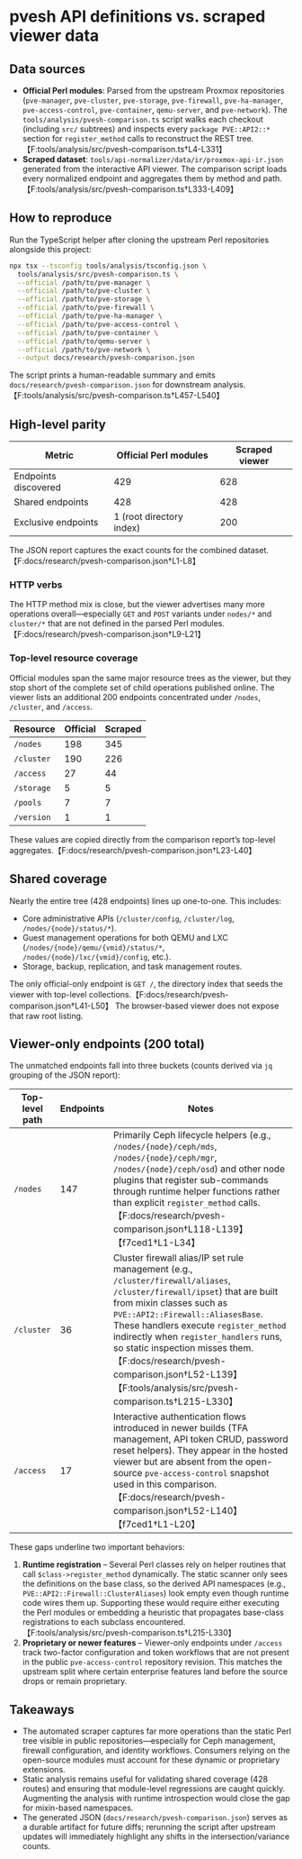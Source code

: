 # pvesh API definitions vs. scraped viewer data

## Data sources
- **Official Perl modules**: Parsed from the upstream Proxmox repositories (`pve-manager`, `pve-cluster`, `pve-storage`, `pve-firewall`, `pve-ha-manager`, `pve-access-control`, `pve-container`, `qemu-server`, and `pve-network`). The `tools/analysis/pvesh-comparison.ts` script walks each checkout (including `src/` subtrees) and inspects every `package PVE::API2::*` section for `register_method` calls to reconstruct the REST tree.【F:tools/analysis/src/pvesh-comparison.ts†L4-L331】
- **Scraped dataset**: `tools/api-normalizer/data/ir/proxmox-api-ir.json` generated from the interactive API viewer. The comparison script loads every normalized endpoint and aggregates them by method and path.【F:tools/analysis/src/pvesh-comparison.ts†L333-L409】

## How to reproduce
Run the TypeScript helper after cloning the upstream Perl repositories alongside this project:

```bash
npx tsx --tsconfig tools/analysis/tsconfig.json \
  tools/analysis/src/pvesh-comparison.ts \
  --official /path/to/pve-manager \
  --official /path/to/pve-cluster \
  --official /path/to/pve-storage \
  --official /path/to/pve-firewall \
  --official /path/to/pve-ha-manager \
  --official /path/to/pve-access-control \
  --official /path/to/pve-container \
  --official /path/to/qemu-server \
  --official /path/to/pve-network \
  --output docs/research/pvesh-comparison.json
```

The script prints a human-readable summary and emits `docs/research/pvesh-comparison.json` for downstream analysis.【F:tools/analysis/src/pvesh-comparison.ts†L457-L540】

## High-level parity
| Metric | Official Perl modules | Scraped viewer |
| --- | --- | --- |
| Endpoints discovered | 429 | 628 |
| Shared endpoints | 428 | 428 |
| Exclusive endpoints | 1 (root directory index) | 200 |

The JSON report captures the exact counts for the combined dataset.【F:docs/research/pvesh-comparison.json†L1-L8】

### HTTP verbs
The HTTP method mix is close, but the viewer advertises many more operations overall—especially `GET` and `POST` variants under `nodes/*` and `cluster/*` that are not defined in the parsed Perl modules.【F:docs/research/pvesh-comparison.json†L9-L21】

### Top-level resource coverage
Official modules span the same major resource trees as the viewer, but they stop short of the complete set of child operations published online. The viewer lists an additional 200 endpoints concentrated under `/nodes`, `/cluster`, and `/access`.

| Resource | Official | Scraped |
| --- | --- | --- |
| `/nodes` | 198 | 345 |
| `/cluster` | 190 | 226 |
| `/access` | 27 | 44 |
| `/storage` | 5 | 5 |
| `/pools` | 7 | 7 |
| `/version` | 1 | 1 |

These values are copied directly from the comparison report’s top-level aggregates.【F:docs/research/pvesh-comparison.json†L23-L40】

## Shared coverage
Nearly the entire tree (428 endpoints) lines up one-to-one. This includes:
- Core administrative APIs (`/cluster/config`, `/cluster/log`, `/nodes/{node}/status/*`).
- Guest management operations for both QEMU and LXC (`/nodes/{node}/qemu/{vmid}/status/*`, `/nodes/{node}/lxc/{vmid}/config`, etc.).
- Storage, backup, replication, and task management routes.

The only official-only endpoint is `GET /`, the directory index that seeds the viewer with top-level collections.【F:docs/research/pvesh-comparison.json†L41-L50】 The browser-based viewer does not expose that raw root listing.

## Viewer-only endpoints (200 total)
The unmatched endpoints fall into three buckets (counts derived via `jq` grouping of the JSON report):

| Top-level path | Endpoints | Notes |
| --- | --- | --- |
| `/nodes` | 147 | Primarily Ceph lifecycle helpers (e.g., `/nodes/{node}/ceph/mds`, `/nodes/{node}/ceph/mgr`, `/nodes/{node}/ceph/osd`) and other node plugins that register sub-commands through runtime helper functions rather than explicit `register_method` calls.【F:docs/research/pvesh-comparison.json†L118-L139】【f7ced1†L1-L34】 |
| `/cluster` | 36 | Cluster firewall alias/IP set rule management (e.g., `/cluster/firewall/aliases`, `/cluster/firewall/ipset`) that are built from mixin classes such as `PVE::API2::Firewall::AliasesBase`. These handlers execute `register_method` indirectly when `register_handlers` runs, so static inspection misses them.【F:docs/research/pvesh-comparison.json†L52-L139】【F:tools/analysis/src/pvesh-comparison.ts†L215-L330】 |
| `/access` | 17 | Interactive authentication flows introduced in newer builds (TFA management, API token CRUD, password reset helpers). They appear in the hosted viewer but are absent from the open-source `pve-access-control` snapshot used in this comparison.【F:docs/research/pvesh-comparison.json†L52-L140】【f7ced1†L1-L20】 |

These gaps underline two important behaviors:
1. **Runtime registration** – Several Perl classes rely on helper routines that call `$class->register_method` dynamically. The static scanner only sees the definitions on the base class, so the derived API namespaces (e.g., `PVE::API2::Firewall::ClusterAliases`) look empty even though runtime code wires them up. Supporting these would require either executing the Perl modules or embedding a heuristic that propagates base-class registrations to each subclass encountered.【F:tools/analysis/src/pvesh-comparison.ts†L215-L330】
2. **Proprietary or newer features** – Viewer-only endpoints under `/access` track two-factor configuration and token workflows that are not present in the public `pve-access-control` repository revision. This matches the upstream split where certain enterprise features land before the source drops or remain proprietary.

## Takeaways
- The automated scraper captures far more operations than the static Perl tree visible in public repositories—especially for Ceph management, firewall configuration, and identity workflows. Consumers relying on the open-source modules must account for these dynamic or proprietary extensions.
- Static analysis remains useful for validating shared coverage (428 routes) and ensuring that module-level regressions are caught quickly. Augmenting the analysis with runtime introspection would close the gap for mixin-based namespaces.
- The generated JSON (`docs/research/pvesh-comparison.json`) serves as a durable artifact for future diffs; rerunning the script after upstream updates will immediately highlight any shifts in the intersection/variance counts.
